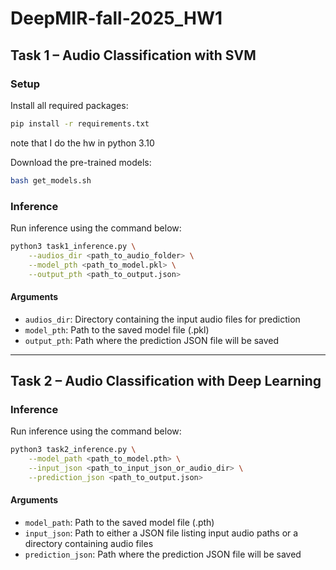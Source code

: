 # DeepMIR-fall-2025_HW1

## Task 1 – Audio Classification with SVM

### Setup
Install all required packages:
```bash
pip install -r requirements.txt
```
note that I do the hw in python 3.10

Download the pre-trained models:
```bash
bash get_models.sh
```

### Inference
Run inference using the command below:
```bash
python3 task1_inference.py \
    --audios_dir <path_to_audio_folder> \
    --model_pth <path_to_model.pkl> \
    --output_pth <path_to_output.json>
```

#### Arguments
- `audios_dir`: Directory containing the input audio files for prediction  
- `model_pth`: Path to the saved model file (.pkl)  
- `output_pth`: Path where the prediction JSON file will be saved  

---

## Task 2 – Audio Classification with Deep Learning

### Inference
Run inference using the command below:
```bash
python3 task2_inference.py \
    --model_path <path_to_model.pth> \
    --input_json <path_to_input_json_or_audio_dir> \
    --prediction_json <path_to_output.json>
```

#### Arguments
- `model_path`: Path to the saved model file (.pth)  
- `input_json`: Path to either a JSON file listing input audio paths or a directory containing audio files  
- `prediction_json`: Path where the prediction JSON file will be saved